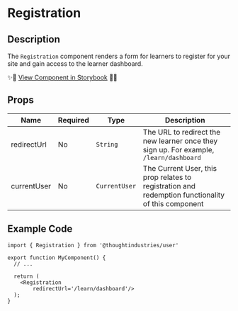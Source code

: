 # Registration

## Description

The `Registration` component renders a form for learners to register for your site and gain access to the learner dashboard.

✨🎨 [View Component in Storybook](https://thoughtindustries.github.io/helium/?path=/story/packages-user-registration--registration-form) 🎨✨

## Props
| Name               | Required | Type                     | Description               |
| ------------------ | -------- | --------------------     | ------------------------- |
| redirectUrl        | No       | `String`                 | The URL to redirect the new learner once they sign up. For example, `/learn/dashboard`     |
| currentUser        | No       | `CurrentUser`            | The Current User, this prop relates to registration and redemption functionality of this component    |

## Example Code
```
import { Registration } from '@thoughtindustries/user'

export function MyComponent() {
  // ...

  return (
    <Registration
        redirectUrl='/learn/dashboard'/>
  );
}
```